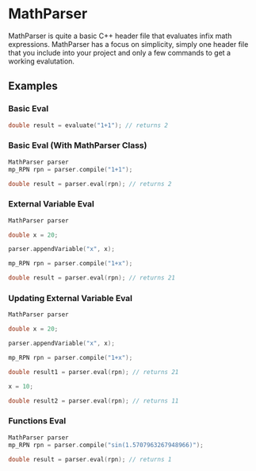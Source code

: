 # MathParser

MathParser is quite a basic C++ header file that evaluates infix math expressions. MathParser has a focus on simplicity, simply one header file that you include into your project and only a few commands to get a working evalutation.

## Examples

### Basic Eval
```c++
double result = evaluate("1+1"); // returns 2
```

### Basic Eval (With MathParser Class)
```c++
MathParser parser
mp_RPN rpn = parser.compile("1+1");

double result = parser.eval(rpn); // returns 2
```
### External Variable Eval
```c++
MathParser parser

double x = 20;

parser.appendVariable("x", x);

mp_RPN rpn = parser.compile("1+x");

double result = parser.eval(rpn); // returns 21
```
### Updating External Variable Eval
```c++
MathParser parser

double x = 20;

parser.appendVariable("x", x);

mp_RPN rpn = parser.compile("1+x");

double result1 = parser.eval(rpn); // returns 21

x = 10;

double result2 = parser.eval(rpn); // returns 11
```
### Functions Eval
```c++
MathParser parser
mp_RPN rpn = parser.compile("sin(1.5707963267948966)");

double result = parser.eval(rpn); // returns 1
```
